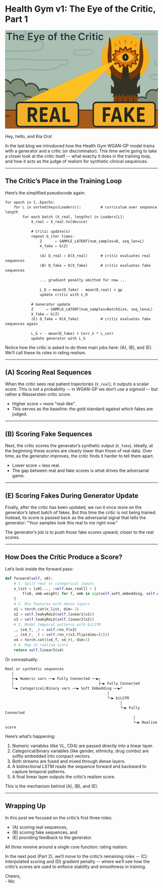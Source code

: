# Health Gym v1: The Eye of the Critic, Part 1

<img src="ImageStuff/ZFig037_WganV1Critic.png" width="600"/>  

Hey, hello, and Kia Ora!

In the last blog we introduced how the Health Gym WGAN-GP model trains with a generator and a critic (or discriminator). This time we’re going to take a closer look at the critic itself -- what exactly it does in the training loop, and how it acts as the judge of realism for synthetic clinical sequences.

---

## The Critic’s Place in the Training Loop

Here’s the simplified pseudocode again:

```text
for epoch in 1..Epochs:
    for L in sorted(keys(Loaders)):         # curriculum over sequence length
        for each batch (X_real, lengths) in Loaders[L]:
            X_real ← X_real.to(device)

            # Critic update(s)
            repeat G_iter times:
                Z      ← SAMPLE_LATENT(num_samples=B, seq_len=L)
                X_fake ← G(Z)

                (A) D_real ← D(X_real)      # critic evaluates real sequences
                (B) D_fake ← D(X_fake)      # critic evaluates fake sequences

                ... gradient penalty omitted for now ...

                L_D ← mean(D_fake) - mean(D_real) + gp
                update critic with L_D

            # Generator update
            Z      ← SAMPLE_LATENT(num_samples=BatchSize, seq_len=L)
            X_fake ← G(Z)
            (E) D_fake ← D(X_fake)          # critic evaluates fake sequences again

            L_G ← - mean(D_fake) + Corr_λ * L_corr
            update generator with L_G
```

Notice how the critic is asked to do three main jobs here: (A), (B), and (E). We’ll call these its roles in rating realism.

---

## (A) Scoring Real Sequences

When the critic sees real patient trajectories (`X_real`), it outputs a scalar score. This is not a probability -- in WGAN-GP we don’t use a sigmoid -- but rather a Wasserstein critic score.

* Higher score = more "real-like".
* This serves as the baseline: the gold standard against which fakes are judged.

---

## (B) Scoring Fake Sequences

Next, the critic scores the generator’s synthetic output (`X_fake`). Ideally, at the beginning these scores are clearly lower than those of real data. Over time, as the generator improves, the critic finds it harder to tell them apart.

* Lower score = less real.
* The gap between real and fake scores is what drives the adversarial game.

---

## (E) Scoring Fakes During Generator Update

Finally, after the critic has been updated, we run it once more on the generator’s latest batch of fakes. But this time the critic is not being trained. Instead, its score is passed back as the adversarial signal that tells the generator: "Your samples look this real to me right now."

The generator’s job is to push those fake scores upward, closer to the real scores.

---

## How Does the Critic Produce a Score?

Let’s look inside the forward pass:

```python
def forward(self, x0):
    # 1. Split real vs categorical inputs
    x_list = [x0[..., :self.max_real]] + [
        f(x0, emb.weight) for f, emb in zip(self.soft_embedding, self.embedding_layers)
    ]
    # 2. Mix features with dense layers
    x1 = torch.cat(x_list, dim=-1)
    x2 = self.leakyReLU(self.linear1(x1))
    x3 = self.leakyReLU(self.linear2(x2))
    # 3. Model temporal patterns with biLSTM
    _, (x4_f, _) = self.rnn_f(x3)
    _, (x4_r, _) = self.rnn_r(x3.flip(dims=[1]))
    x4 = torch.cat((x4_f, x4_r), dim=1)
    # 4. Map to realism score
    return self.linear3(x4)
```

Or conceptually:

```
Real or synthetic sequences
   │
   ├─▶ Numeric vars ──▶ Fully Connected ──▶┐
   │                                       ├─▶ Fully Connected
   └─▶ Categorical/Binary vars ──▶ Soft Embedding ──▶┘
                                               │
                                               └─▶ biLSTM
                                                     │
                                                     └─▶ Fully Connected
                                                           │
                                                           └─▶ Realism score
```

Here’s what’s happening:

1. Numeric variables (like VL, CD4) are passed directly into a linear layer.
2. Categorical/binary variables (like gender, ethnicity, drug combo) are softly embedded into compact vectors.
3. Both streams are fused and mixed through dense layers.
4. A bidirectional LSTM reads the sequence forward and backward to capture temporal patterns.
5. A final linear layer outputs the critic’s realism score.

This is the mechanism behind (A), (B), and (E).

---

## Wrapping Up

In this post we focused on the critic’s first three roles:

* (A) scoring real sequences,
* (B) scoring fake sequences, and
* (E) providing feedback to the generator.

All three revolve around a single core function: rating realism.

In the next post (Part 2), we’ll move to the critic’s remaining roles -- (C) interpolated scoring and (D) gradient penalty -- where we’ll see how the critic’s scores are used to enforce stability and smoothness in training.

Cheers,</br>
\- Nic
